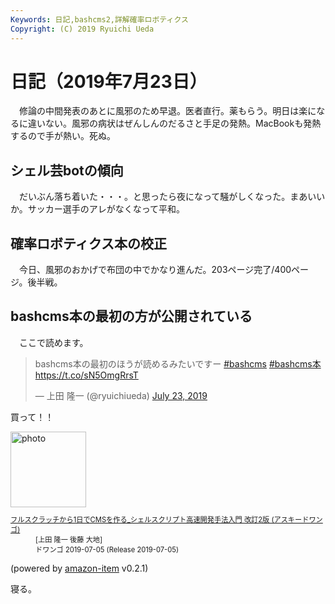 ```yaml
---
Keywords: 日記,bashcms2,詳解確率ロボティクス
Copyright: (C) 2019 Ryuichi Ueda
---
```


# 日記（2019年7月23日）

　修論の中間発表のあとに風邪のため早退。医者直行。薬もらう。明日は楽になるに違いない。風邪の病状はぜんしんのだるさと手足の発熱。MacBookも発熱するので手が熱い。死ぬ。

## シェル芸botの傾向

　だいぶん落ち着いた・・・。と思ったら夜になって騒がしくなった。まあいいか。サッカー選手のアレがなくなって平和。

## 確率ロボティクス本の校正

　今日、風邪のおかげで布団の中でかなり進んだ。203ページ完了/400ページ。後半戦。

## bashcms本の最初の方が公開されている

　ここで読めます。

<blockquote class="twitter-tweet" data-partner="tweetdeck"><p lang="ja" dir="ltr">bashcms本の最初のほうが読めるみたいですー <a href="https://twitter.com/hashtag/bashcms?src=hash&amp;ref_src=twsrc%5Etfw">#bashcms</a> <a href="https://twitter.com/hashtag/bashcms%E6%9C%AC?src=hash&amp;ref_src=twsrc%5Etfw">#bashcms本</a><a href="https://t.co/sN5OmgRrsT">https://t.co/sN5OmgRrsT</a></p>&mdash; 上田 隆一 (@ryuichiueda) <a href="https://twitter.com/ryuichiueda/status/1153680464483274752?ref_src=twsrc%5Etfw">July 23, 2019</a></blockquote>
<script async src="https://platform.twitter.com/widgets.js" charset="utf-8"></script>

買って！！


<div class="card">
  <div class="row no-gutters">
    <div class="col-md-2">
      <a class="item url" href="https://www.amazon.co.jp/exec/obidos/ASIN/B07TSZZPWN/ryuichiueda-22"><img src="https://images-fe.ssl-images-amazon.com/images/I/51H%2B4kUhbFL._SL160_.jpg" width="121" alt="photo"></a>
    </div>
    <div class="col-md-10">
      <div class="card-body">
        <dl class="fn" style="font-size:80%">
          <dt><a href="https://www.amazon.co.jp/exec/obidos/ASIN/B07TSZZPWN/ryuichiueda-22">フルスクラッチから1日でCMSを作る_シェルスクリプト高速開発手法入門 改訂2版 (アスキードワンゴ)</a></dt>
          <dd>[上田 隆一 後藤 大地]</dd>
          <dd>ドワンゴ 2019-07-05 (Release 2019-07-05)</dd>
        </dl>
        <p class="powered-by" >(powered by <a href="https://github.com/spiegel-im-spiegel/amazon-item" >amazon-item</a> v0.2.1)</p>
      </div>
    </div>
  </div>
</div>

寝る。
